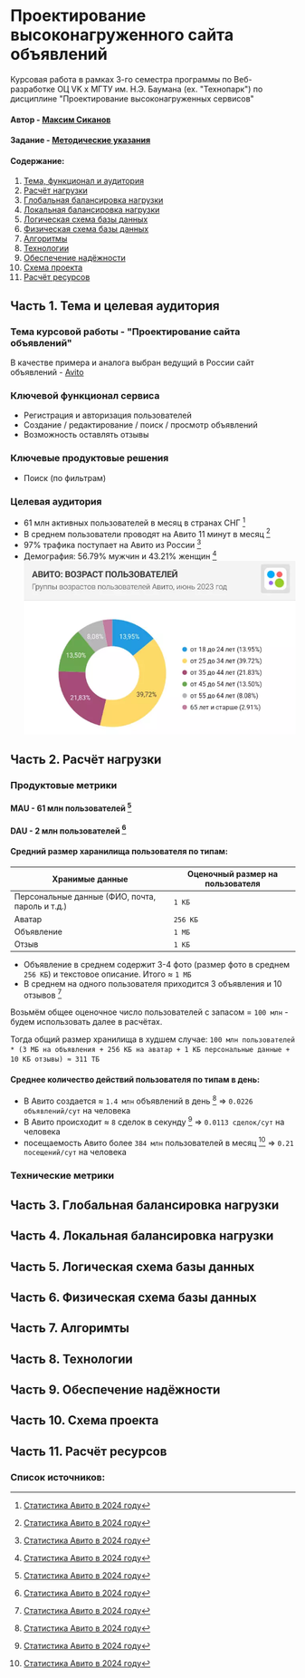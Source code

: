 # Проектирование высоконагруженного сайта объявлений

Курсовая работа в рамках 3-го семестра программы по Веб-разработке ОЦ VK x МГТУ им. Н.Э. Баумана (ex. "Технопарк") по дисциплине "Проектирование высоконагруженных сервисов"

#### Автор - [Максим Сиканов](https://park.vk.company/profile/m.sikanov/ "Страница на портале VK x МГТУ")
#### Задание - [Методические указания](https://github.com/init/highload/blob/main/homework_architecture.md)

#### Содержание:
1. [Тема, функционал и аудитория](#1)
2. [Расчёт нагрузки](#2)
3. [Глобальная балансировка нагрузки](#3)
4. [Локальная балансировка нагрузки](#4)
5. [Логическая схема базы данных](#5)
6. [Физическая схема базы данных](#6)
7. [Алгоритмы](#7)
8. [Технологии](#8)
9. [Обеспечение надёжности](#9)
10. [Схема проекта](#10)
11. [Расчёт ресурсов](#11)


## Часть 1. Тема и целевая аудитория <a name="1"></a>

### Тема курсовой работы - **"Проектирование сайта объявлений"**
В качестве примера и аналога выбран ведущий в России сайт объявлений - [Avito](https://www.avito.ru/)

### Ключевой функционал сервиса
- Регистрация и авторизация пользователей
- Создание / редактирование / поиск / просмотр объявлений
- Возможность оставлять отзывы

### Ключевые продуктовые решения
- Поиск (по фильтрам)

### Целевая аудитория
- 61 млн активных пользователей в месяц в странах СНГ [^1]
- В среднем пользователи проводят на Авито 11 минут в месяц [^1]
- 97% трафика поступает на Авито из России [^1]
- Демография: 56.79% мужчин и 43.21% женщин [^1]
![img.png](src/age.png)

## Часть 2. Расчёт нагрузки <a name="2"></a>

### Продуктовые метрики

#### MAU - 61 млн пользователей [^1]
#### DAU - 2 млн пользователей [^1]

#### Средний размер харанилища пользователя по типам:
| Хранимые данные                                 | Оценочный размер на пользователя |
|-------------------------------------------------|----------------------------------|
| Персональные данные (ФИО, почта, пароль и т.д.) | `1 КБ`                           |
| Аватар                                          | `256 КБ`                         |
| Объявление                                      | `1 МБ`                           |
| Отзыв                                           | `1 КБ`                           |

- Объявление в среднем содержит 3-4 фото (размер фото в среднем `256 КБ`) и текстовое описание. Итого ≈ `1 МБ`
- В среднем на одного пользователя приходится 3 объявления и 10 отзывов [^1]

Возьмём общее оценочное число пользователей с запасом = `100 млн` - будем использовать далее в расчётах.

Тогда общий размер хранилища в худшем случае: `100 млн пользователей * (3 МБ на объявления + 256 КБ на аватар + 1 КБ персональные данные + 10 КБ отзывы) ≈ 311 ТБ`

#### Среднее количество действий пользователя по типам в день:
- В Авито создается ≈ `1.4 млн` объявлений в день [^1] => `0.0226 объявлений/сут` на человека
- В Авито происходит ≈ `8` сделок в секунду [^1] => `0.0113 сделок/сут` на человека
- посещаемость Авито более `384 млн` пользователей в месяц [^1] => `0.21 посещений/сут` на человека

### Технические метрики


 
## Часть 3. Глобальная балансировка нагрузки <a name="3"></a>


## Часть 4. Локальная балансировка нагрузки <a name="4"></a>


## Часть 5. Логическая схема базы данных <a name="5"></a>


## Часть 6. Физическая схема базы данных <a name="6"></a>


## Часть 7. Алгоримты <a name="7"></a>


## Часть 8. Технологии <a name="8"></a>


## Часть 9. Обеспечение надёжности <a name="9"></a>


## Часть 10. Схема проекта <a name="10"></a>


## Часть 11. Расчёт ресурсов <a name="11"></a>


### Список источников:
[^1]: [Статистика Авито в 2024 году](https://inclient.ru/avito-stats/#avito)
